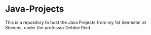 # Java-Projects
This is a repository to host the Java Projects from my 1st Semester at Stevens, under the professor Debbie Reid
